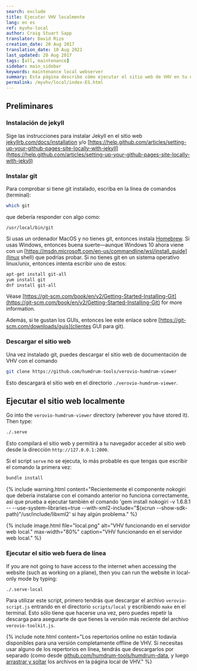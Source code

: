 ```yaml
---
search: exclude
title: Ejecutar VHV localmente
lang: en es
ref: myvhv-local
author: Craig Stuart Sapp
translator: David Rizo
creation_date: 20 Aug 2017
translation_date: 10 Aug 2021
last_updated: 20 Aug 2017
tags: [all, maintenance]
sidebar: main_sidebar
keywords: maintenance local webserver
summary: Esta página describe cómo ejecutar el sitio web de VHV en tu ordenador local en lugar de hacerlo desde las páginas de Github.
permalink: /myvhv/local/index-ES.html
---
```


## Preliminares ##


### Instalación de jekyll ###

Sige las instrucciones para instalar Jekyll en el sitio web [jekyllrb.com/docs/installation](https://jekyllrb.com/docs/installation) y/o [https://help.github.com/articles/setting-up-your-github-pages-site-locally-with-jekyll](https://help.github.com/articles/setting-up-your-github-pages-site-locally-with-jekyll)

### Instalar git ###

Para comprobar si tiene git instalado, escriba en la línea de comandos (terminal):

```bash
which git
```

que debería responder con algo como:

```
/usr/local/bin/git
```

Si usas un ordenador MacOS y no tienes git, entonces instala [Homebrew](http://brew.sh). Si usas Windows, entonces buena suerte&mdash;aunque Windows 10 ahora viene con un [https://msdn.microsoft.com/en-us/commandline/wsl/install_guide](linux shell) que podrías probar. Si no tienes git en un sistema operativo linux/unix, entonces intenta escribir uno de estos:

```bash
apt-get install git-all
yum install git
dnf install git-all
```

Véase [https://git-scm.com/book/en/v2/Getting-Started-Installing-Git](https://git-scm.com/book/en/v2/Getting-Started-Installing-Git)
 for more information.

Además, si te gustan los GUIs, entonces lee este enlace sobre [https://git-scm.com/downloads/guis](clientes GUI para git).

### Descargar el sitio web ###

Una vez instalado git, puedes descargar el sitio web de documentación de VHV con el comando

```bash
git clone https://github.com/humdrum-tools/verovio-humdrum-viewer
```

Esto descargará el sitio web en el directorio `./verovio-humdrum-viewer`.

## Ejecutar el sitio web localmente ##

Go into the `verovio-humdrum-viewer` directory (wherever you have stored it).  Then type:

```bash
./.serve
```

Esto compilará el sitio web y permitirá a tu navegador acceder al sitio web desde la dirección
`http://127.0.0.1:2000`.

Si el script `serve` no se ejecuta, lo más probable es que tengas que escribir el comando la primera vez:

```bash
bundle install
```


{% include warning.html
	content="Recientemente el componente nokogiri que debería instalarse con el comando anterior no funciona correctamente, así que prueba a ejecutar también el comando 'gem install nokogiri -v 1.6.8.1 -- --use-system-libraries=true --with-xml2-include=\"$(xcrun --show-sdk-path)\"/usr/include/libxml2' si hay algún problema."
%}

{% include image.html
	file="local.png"
	alt="VHV funcionando en el servidor web local."
	max-width="80%"
	caption="VHV funcionando en el servidor web local."
%}

### Ejecutar el sitio web fuera de línea ###

If you are not going to have access to the internet when accessing the website (such as
working on a plane), then you can run the website in local-only mode by typing:

```bash
./.serve-local
```

Para utilizar este script, primero tendrás que descargar el archivo `verovio-script.js` entrando en el directorio `scripts/local` y escribiendo `make` en el terminal.  Esto sólo tiene que hacerse una vez, pero puedes repetir la descarga para asegurarte de que tienes la versión más reciente del archivo `verovio-toolkit.js`.


{% include note.html
	content="Los repertorios online no están todavía disponibles para una versión completamente offline de VHV.  Si necesitas usar alguno de los repertorios en línea, tendrás que descargarlos por separado (como desde [github.com/humdrum-tools/humdrum-data](https://github.com/humdrum-tools/humdrum-data), y luego [arrastrar y soltar](/interface/humdrum/#drag-and-drop-humdrum-files-into-vhv) los archivos en la página local de VHV."
%}



